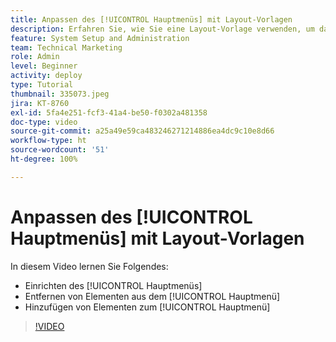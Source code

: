 ```yaml
---
title: Anpassen des [!UICONTROL Hauptmenüs] mit Layout-Vorlagen
description: Erfahren Sie, wie Sie eine Layout-Vorlage verwenden, um das [!UICONTROL Hauptmenü] anzupassen.
feature: System Setup and Administration
team: Technical Marketing
role: Admin
level: Beginner
activity: deploy
type: Tutorial
thumbnail: 335073.jpeg
jira: KT-8760
exl-id: 5fa4e251-fcf3-41a4-be50-f0302a481358
doc-type: video
source-git-commit: a25a49e59ca483246271214886ea4dc9c10e8d66
workflow-type: ht
source-wordcount: '51'
ht-degree: 100%

---
```


# Anpassen des [!UICONTROL Hauptmenüs] mit Layout-Vorlagen

In diesem Video lernen Sie Folgendes:

* Einrichten des [!UICONTROL Hauptmenüs]
* Entfernen von Elementen aus dem [!UICONTROL Hauptmenü]
* Hinzufügen von Elementen zum [!UICONTROL Hauptmenü]


>[!VIDEO](https://video.tv.adobe.com/v/335073/?quality=12&learn=on)
